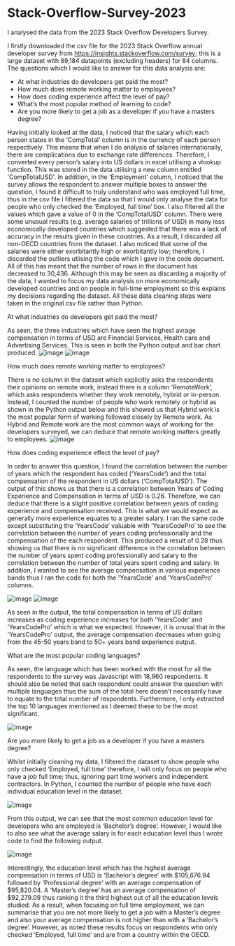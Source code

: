 # Stack-Overflow-Survey-2023
I analysed the data from the 2023 Stack Overflow Developers Survey.

I firstly downloaded the csv file for the 2023 Stack Overflow annual developer survey from  https://insights.stackoverflow.com/survey; this is a large dataset with 89,184 datapoints (excluding headers) for 84 columns. The questions which I would like to answer for this data analysis are:
- At what industries do developers get paid the most?
- How much does remote working matter to employees?
- How does coding experience affect the level of pay?
- What’s the most popular method of learning to code?
- Are you more likely to get a job as a developer if you have a masters degree?

Having initially looked at the data, I noticed that the salary which each person states in the ‘CompTotal’ column is in the currency of each person respectively. This means that when I do analysis of salaries internationally, there are complications due to exchange rate differences. Therefore, I converted every person’s salary into US dollars in excel utilising a vlookup function. This was stored in the data utilising a new column entitled 'CompTotalUSD'. In addition, in the ‘Employment’ column, I noticed that the survey allows the respondent to answer multiple boxes to answer the question, I found it difficult to truly understand who was employed full time, thus in the csv file I filtered the data so that I would only analyse the data for people who only checked the ‘Employed, full time’ box. I also filtered all the values which gave a value of 0 in the ‘CompTotalUSD’ column. There were some unusual results (e.g. average salaries of trillions of USD) in many less economically developed countries which suggested that there was a lack of accuracy in the results given in these countries. As a result, I discarded all non-OECD countries from the dataset. I also noticed that some of the salaries were either exorbitantly high or exorbitantly low; therefore, I discarded the outliers utlising the code which I gave in the code document. All of this has meant that the number of rows in the document has decreased to 30,436. Although this may be seen as discarding a majority of the data, I wanted to focus my data analysis on more economically developed countries and on people in full-time employment so this explains my decisions regarding the dataset. All these data cleaning steps were taken in the original csv file rather than Python.

At what industries do developers get paid the most?

As seen, the three industries which have seen the highest avrage compensation in terms of USD are Financial Services, Health care and Advertising Services. This is seen in both the Python output and bar chart produced.
![image](https://github.com/AdamH489/Stack-Overflow-Survey-2023/assets/122322345/f2e84db3-c8dc-4d13-8746-4859ded91d39)
![image](https://github.com/AdamH489/Stack-Overflow-Survey-2023/assets/122322345/fae7c313-3a11-4c72-8caa-2141b4060ea9)

How much does remote working matter to employees?

There is no column in the dataset which explicitly asks the respondents their opinions on remote work, instead there is a column ‘RemoteWork’, which asks respondents whether they work remotely, hybrid or in-person. Instead, I counted the number of people who work remotely or hybrid as shown in the Python output below and this showed us that Hybrid work is the most popular form of working followed closely by Remote work. As Hybrid and Remote work are the most common ways of working for the developers surveyed, we can deduce that remote working matters greatly to employees.
![image](https://github.com/AdamH489/Stack-Overflow-Survey-2023/assets/122322345/5450fb30-0c28-4ce9-9ba6-ca0fde9818b5)

How does coding experience effect the level of pay?

In order to answer this question, I found the correlation between the number of years which the respondent has coded (‘YearsCode’) and the total compensation of the respondent in US dollars (‘CompTotalUSD’). The output of this shows us that there is a correlation between Years of Coding Experience and Compensation in terms of USD is 0.26. Therefore, we can deduce that there is a slight positive correlation between years of coding experience and compensation received. This is what we would expect as generally more experience equates to a greater salary. I ran the same code except substituting the ‘YearsCode’ valuable with ‘YearsCodePro’ to see the correlation between the number of years coding professionally and the compensation of the each respondent. This produced a result of 0.28 thus showing us that there is no significant difference in the correlation between the number of years spent coding professionally and salary to the correlation between the number of total years spent coding and salary. In addition, I wanted to see the average compensation in various experience bands thus I ran the code for both the 'YearsCode' and 'YearsCodePro' columns. 

![image](https://github.com/AdamH489/Stack-Overflow-Survey-2023/assets/122322345/b98d5b3d-1a99-40d3-9d32-6114c9c08174)
![image](https://github.com/AdamH489/Stack-Overflow-Survey-2023/assets/122322345/5f5c8a97-2300-457a-b4f3-704a8af06485)

As seen in the output, the total compensation in terms of US dollars increases as coding experience increases for both ‘YearsCode’ and ‘YearsCodePro’ which is what we expected. However, it is unusal that in the 'YearsCodePro' output, the average compensation decreases when going from the 45-50 years band to 50+ years band experience output. 

What are the most popular coding languages?

As seen, the language which has been worked with the most for all the respondents to the survey was Javascript with 18,960 respondents. It should also be noted that each respondent could answer the question with multiple languages thus the sum of the total here doesn’t necessarily have to equate to the total number of respondents. Furthermore, I only extracted the top 10 languages mentioned as I deemed these to be the most significant. 

![image](https://github.com/AdamH489/Stack-Overflow-Survey-2023/assets/122322345/eedd3c28-5b3c-4ed3-937e-adc56ee0e8ec)

Are you more likely to get a job as a developer if you have a masters degree?

Whilst initially cleaning my data, I filtered the dataset to show people who only checked ‘Employed, full time’ therefore, I will only focus on people who have a job full time; thus, ignoring part time workers and independent contractors. In Python, I counted the number of people who have each individual education level in the dataset. 

![image](https://github.com/AdamH489/Stack-Overflow-Survey-2023/assets/122322345/817db541-1c94-4b51-b857-7ccb91168cb1)

From this output, we can see that the most common education level for developers who are employed is ‘Bachelor’s degree’. However, I would like to also see what the average salary is for each education level thus I wrote code to find the following output.

![image](https://github.com/AdamH489/Stack-Overflow-Survey-2023/assets/122322345/e128d681-1a37-4b7f-a519-90b7beb0c712)

Interestingly, the education level which has the highest average compensation in terms of USD is ‘Bachelor’s degree’ with $105,676.94 followed by ‘Professional degree’ with an average compensation of $95,820.04. A ‘Master’s degree’ has an average compensation of $92,279.09 thus ranking it the third highest out of all the education levels studied. As a result, when focusing on full time employment, we can summarise that you are not more likely to get a job with a Master’s degree and also your average compensation is not higher than with a ‘Bachelor’s degree’. However, as noted these results focus on respondents who only checked ‘Employed, full time’ and are from a country within the OECD. 








